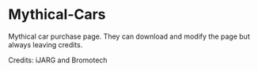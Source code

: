 # Mythical-Cars

Mythical car purchase page.
They can download and modify the page but always leaving credits.


Credits: iJARG and Bromotech
